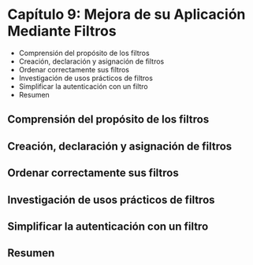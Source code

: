 # Capítulo 9: Mejora de su Aplicación Mediante Filtros

* Comprensión del propósito de los filtros
* Creación, declaración y asignación de filtros
* Ordenar correctamente sus filtros
* Investigación de usos prácticos de filtros
* Simplificar la autenticación con un filtro
* Resumen

## Comprensión del propósito de los filtros

## Creación, declaración y asignación de filtros

## Ordenar correctamente sus filtros

## Investigación de usos prácticos de filtros

## Simplificar la autenticación con un filtro

## Resumen
